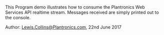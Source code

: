 This Program demo illustrates how to consume the Plantronics Web Services API realtime stream.
Messages received are simply printed out to the console.
    
Author: Lewis.Collins@Plantronics.com, 22nd June 2017
